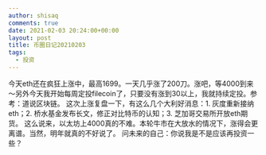 ```yaml
---
author: shisaq
comments: true
date: 2021-02-03 20:24:00+00:00
layout: post
title: 币圈日记20210203
tags:
  - 投资
---
```


今天eth还在疯狂上涨中，最高1699。一天几乎涨了200刀。涨吧，等4000到来～另外今天我开始每周定投filecoin了，只要没有涨到30以上，我就持续定投。参考：道说区块链。 这次上涨复盘一下，有这么几个大利好消息：1. 灰度重新接纳eth；2. 桥水基金发布长文，修正对比特币的认知；3. 芝加哥交易所开放eth期货。 这么说来，以太坊上4000真的不难。本轮牛市在大放水的情况下，涨得会更离谱。当然，明年就真的不好说了。 问未来的自己：你说我是不是应该再投资一些？
